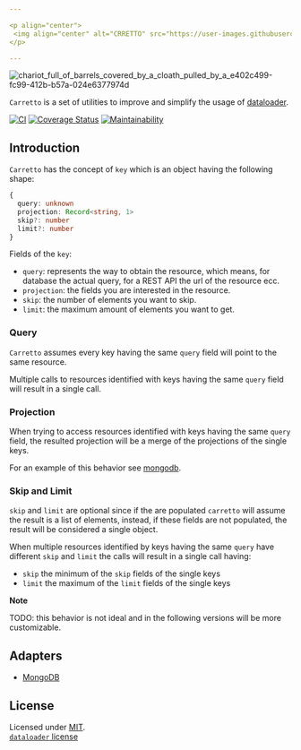 ```yaml
---

<p align="center">
 <img align="center" alt="CRRETTO" src="https://user-images.githubusercontent.com/1620916/216588133-2ebcacd8-0ede-4b01-a863-cffdd0e041c6.png">
</p>

---
```


![chariot_full_of_barrels_covered_by_a_cloath_pulled_by_a_e402c499-fc99-412b-b57a-024e6377974d](https://user-images.githubusercontent.com/1620916/216587459-568a3504-7998-4979-952c-e75fd03440b9.png)

`Carretto` is a set of utilities to improve and simplify the usage of [dataloader](https://github.com/graphql/dataloader).

[![CI](https://github.com/ducktors/carretto/actions/workflows/ci.yml/badge.svg?branch=main)](https://github.com/ducktors/carretto/actions/workflows/ci.yml) [![Coverage Status](https://coveralls.io/repos/github/ducktors/carretto/badge.svg)](https://coveralls.io/github/ducktors/carretto) [![Maintainability](https://api.codeclimate.com/v1/badges/1099ccb45fa45a4d0507/maintainability)](https://codeclimate.com/github/ducktors/carretto/maintainability)

## Introduction

`Carretto` has the concept of `key` which is an object having the following shape:

```ts
{
  query: unknown
  projection: Record<string, 1>
  skip?: number
  limit?: number
}
```

Fields of the `key`:

- `query`: represents the way to obtain the resource, which means, for database the actual query, for a REST API the url of the resource ecc.
- `projection`: the fields you are interested in the resource.
- `skip`: the number of elements you want to skip.
- `limit`: the maximum amount of elements you want to get.

### Query

`Carretto` assumes every key having the same `query` field will point to the same resource.

Multiple calls to resources identified with keys having the same `query` field will result in a single call.

### Projection

When trying to access resources identified with keys having the same `query` field, the resulted projection will be a merge of the projections of the single keys.

For an example of this behavior see [mongodb](./packages/mongodb/README.md).

### Skip and Limit

`skip` and `limit` are optional since if the are populated `carretto` will assume the result is a list of elements, instead, if these fields are not populated, the result will be considered a single object.

When multiple resources identified by keys having the same `query` have different `skip` and `limit` the calls will result in a single call having:

- `skip` the minimum of the `skip` fields of the single keys
- `limit` the maximum of the `limit` fields of the single keys

**Note**

TODO: this behavior is not ideal and in the following versions will be more customizable.

## Adapters

- [MongoDB](./packages/mongodb/README.md)

## License

Licensed under [MIT](./LICENSE).<br/>
[`dataloader` license](https://github.com/graphql/dataloader/blob/main/LICENSE)

